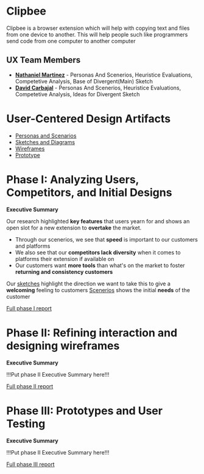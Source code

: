 # Clipbee

Clipbee is a browser extension which will help with copying text and files from one device to another. This will help people such like programmers send code from one computer to another computer

## UX Team Members

* **[Nathaniel Martinez](https://github.com/UsabilityEngineering/ux-journal-njmartinez2/tree/main/journal)** - Personas And Scenerios, Heuristice Evaluations, Competetive Analysis, Base of Divergent(Main) Sketch
* **[David Carbajal](https://github.com/UsabilityEngineering/portfolio-PepperJam-Loser/tree/main/journal)** - Personas And Scenerios, Heuristice Evaluations, Competetive Analysis, Ideas for Divergent Sketch

# User-Centered Design Artifacts

* [Personas and Scenarios](personas/)
* [Sketches and Diagrams](sketches/)
* [Wireframes](wireframes/)
* [Prototype](#)

# Phase I: Analyzing Users, Competitors, and Initial Designs

**Executive Summary**

Our research highlighted **key features** that users yearn for and shows an open slot for a new extension to **overtake** the market.
- Through our scenerios, we see that **speed** is important to our customers and platforms
- We also see that our **competitors lack diversity** when it comes to platforms their extension if available on
- Our customers want **more tools** than what's on the market to foster **returning and consistency customers**

Our [sketches](sketches/) highlight the direction we want to take this to give a **welcoming** feeling to customers
[Scenerios](personas/) shows the initial **needs** of the customer

[Full phase I report](phaseI/)

# Phase II: Refining interaction and designing wireframes

**Executive Summary**

!!!Put phase II Executive Summary here!!!

[Full phase II report](phaseII/)

# Phase III: Prototypes and User Testing

**Executive Summary**

!!!Put phase II Executive Summary here!!!

[Full phase III report](phaseIII/)
